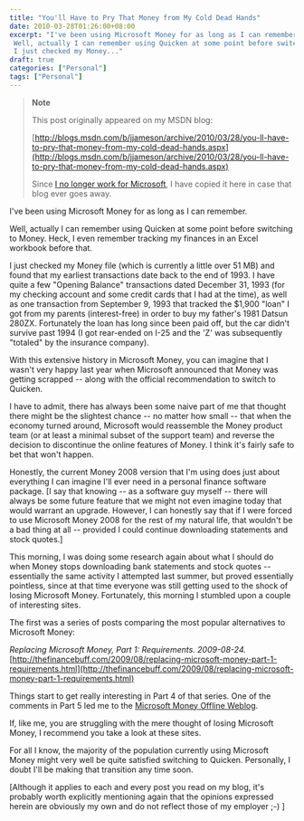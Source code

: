 ```yaml
---
title: "You'll Have to Pry That Money from My Cold Dead Hands"
date: 2010-03-28T01:26:00+08:00
excerpt: "I've been using Microsoft Money for as long as I can remember. 
 Well, actually I can remember using Quicken at some point before switching to Money. Heck, I even remember tracking my finances in an Excel workbook before that. 
 I just checked my Money..."
draft: true
categories: ["Personal"]
tags: ["Personal"]
---
```


> **Note**
> 
> This post originally appeared on my MSDN blog:
> 
> 
> [http://blogs.msdn.com/b/jjameson/archive/2010/03/28/you-ll-have-to-pry-that-money-from-my-cold-dead-hands.aspx](http://blogs.msdn.com/b/jjameson/archive/2010/03/28/you-ll-have-to-pry-that-money-from-my-cold-dead-hands.aspx)
> 
> Since [I no longer work for Microsoft](/blog/jjameson/2011/09/02/last-day-with-microsoft), I have copied it here in case that blog ever goes away.


I've been using Microsoft Money for as long as I can remember.

Well, actually I can remember using Quicken at some point before switching to Money. Heck, I even remember tracking my finances in an Excel workbook before that.

I just checked my Money file (which is currently a little over 51 MB) and found that my earliest transactions date back to the end of 1993. I have quite a few "Opening Balance" transactions dated December 31, 1993 (for my checking account and some credit cards that I had at the time), as well as one transaction from September 9, 1993 that tracked the $1,900 "loan" I got from my parents (interest-free) in order to buy my father's 1981 Datsun 280ZX. Fortunately the loan has long since been paid off, but the car didn't survive past 1994 (I got rear-ended on I-25 and the 'Z' was subsequently "totaled" by the insurance company).

With this extensive history in Microsoft Money, you can imagine that I wasn't very happy last year when Microsoft announced that Money was getting scrapped -- along with the official recommendation to switch to Quicken.

I have to admit, there has always been some naive part of me that thought there might be the slightest chance -- no matter how small -- that when the economy turned around, Microsoft would reassemble the Money product team (or at least a minimal subset of the support team) and reverse the decision to discontinue the online features of Money. I think it's fairly safe to bet that won't happen.

Honestly, the current Money 2008 version that I'm using does just about everything I can imagine I'll ever need in a personal finance software package. [I say that knowing -- as a software guy myself -- there will always be some future feature that we might not even imagine today that would warrant an upgrade. However, I can honestly say that if I were forced to use Microsoft Money 2008 for the rest of my natural life, that wouldn't be a bad thing at all -- provided I could continue downloading statements and stock quotes.]

This morning, I was doing some research again about what I should do when Money stops downloading bank statements and stock quotes -- essentially the same activity I attempted last summer, but proved essentially pointless, since at that time everyone was still getting used to the shock of losing Microsoft Money. Fortunately, this morning I stumbled upon a couple of interesting sites.

The first was a series of posts comparing the most popular alternatives to Microsoft Money:

<cite>Replacing Microsoft Money, Part 1: Requirements. 2009-08-24.</cite>
[http://thefinancebuff.com/2009/08/replacing-microsoft-money-part-1-requirements.html](http://thefinancebuff.com/2009/08/replacing-microsoft-money-part-1-requirements.html)


Things start to get really interesting in Part 4 of that series. One of the comments in Part 5 led me to the [Microsoft Money Offline Weblog](http://microsoftmoneyoffline.wordpress.com/).

If, like me, you are struggling with the mere thought of losing Microsoft Money, I recommend you take a look at these sites.

For all I know, the majority of the population currently using Microsoft Money might very well be quite satisfied switching to Quicken. Personally, I doubt I'll be making that transition any time soon.

[Although it applies to each and every post you read on my blog, it's probably worth explicitly mentioning again that the opinions expressed herein are obviously my own and do not reflect those of my employer ;-)  ]

